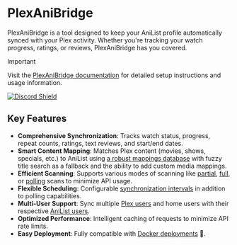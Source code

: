 # PlexAniBridge

PlexAniBridge is a tool designed to keep your AniList profile automatically synced with your Plex activity. Whether you're tracking your watch progress, ratings, or reviews, PlexAniBridge has you covered.

> [!IMPORTANT]  
> Visit the [PlexAniBridge documentation](https://plexanibridge.elias.eu.org) for detailed setup instructions and usage information.

[![Discord Shield](https://img.shields.io/badge/dynamic/json?url=https%3A%2F%2Fdiscord.com%2Fapi%2Finvites%2Fey8kyQU9aD%3Fwith_counts%3Dtrue&query=%24.approximate_presence_count&style=for-the-badge&logo=discord&label=Discord%20Users&labelColor=%23313338&color=%2345a1d9)](https://discord.gg/ey8kyQU9aD)

## Key Features

- **Comprehensive Synchronization**: Tracks watch status, progress, repeat counts, ratings, text reviews, and start/end dates.
- **Smart Content Mapping**: Matches Plex content (movies, shows, specials, etc.) to AniList using [a robust mappings database](https://github.com/eliasbenb/PlexAniBridge-Mappings) with fuzzy title search as a fallback and the ability to add custom media mappings.
- **Efficient Scanning**: Supports various modes of scanning like [partial](https://plexanibridge.elias.eu.org/configuration#full_scan), [full](https://plexanibridge.elias.eu.org/configuration#full_scan), or [polling](https://plexanibridge.elias.eu.org/configuration#polling_scan) scans to minimize API usage.
- **Flexible Scheduling**: Configurable [synchronization intervals](https://plexanibridge.elias.eu.org/configuration#sync_interval) in addition to polling capabilities.
- **Multi-User Support**: Sync multiple [Plex users](https://plexanibridge.elias.eu.org/configuration#plex_user) and home users with their respective [AniList users](https://plexanibridge.elias.eu.org/configuration#anilist_token).
- **Optimized Performance**: Intelligent caching of requests to minimize API rate limits.
- **Easy Deployment**: Fully compatible with [Docker deployments](https://plexanibridge.elias.eu.org/quick-start/docker) 🐳.
